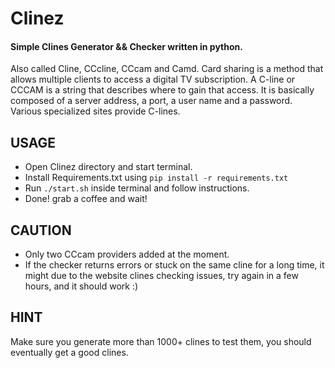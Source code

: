 # Clinez
#### Simple Clines Generator &amp;&amp; Checker written in python.

Also called Cline, CCcline, CCcam and Camd. Card sharing is a method that allows multiple clients to access a digital TV subscription. A C-line or CCCAM is a string that describes where to gain that access. It is basically composed of a server address, a port, a user name and a password. Various specialized sites provide C-lines.

## USAGE
* Open Clinez directory and start terminal.
* Install Requirements.txt using ```pip install -r requirements.txt``` 
* Run ```./start.sh``` inside terminal and follow instructions.
* Done! grab a coffee and wait!

## CAUTION 
* Only two CCcam providers added at the moment.
* If the checker returns errors or stuck on the same cline for a long time, it might due to the website clines checking issues, try again in a few hours, and it should work :)

## HINT 
Make sure you generate more than 1000+ clines to test them, you should eventually get a good clines.
